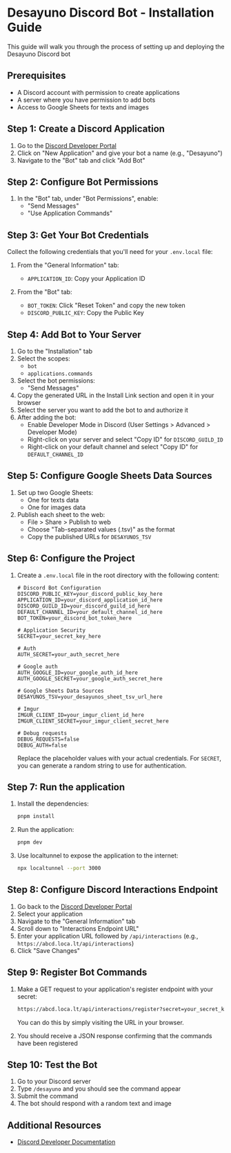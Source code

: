 # Desayuno Discord Bot - Installation Guide

This guide will walk you through the process of setting up and deploying the Desayuno Discord bot

## Prerequisites

- A Discord account with permission to create applications
- A server where you have permission to add bots
- Access to Google Sheets for texts and images

## Step 1: Create a Discord Application

1. Go to the [Discord Developer Portal](https://discord.com/developers/applications)
2. Click on "New Application" and give your bot a name (e.g., "Desayuno")
3. Navigate to the "Bot" tab and click "Add Bot"

## Step 2: Configure Bot Permissions

1. In the "Bot" tab, under "Bot Permissions", enable:
   - "Send Messages"
   - "Use Application Commands"

## Step 3: Get Your Bot Credentials

Collect the following credentials that you'll need for your `.env.local` file:

1. From the "General Information" tab:
   - `APPLICATION_ID`: Copy your Application ID

2. From the "Bot" tab:
   - `BOT_TOKEN`: Click "Reset Token" and copy the new token
   - `DISCORD_PUBLIC_KEY`: Copy the Public Key

## Step 4: Add Bot to Your Server

1. Go to the "Installation" tab
2. Select the scopes:
   - `bot`
   - `applications.commands`
3. Select the bot permissions:
   - "Send Messages"
4. Copy the generated URL in the Install Link section and open it in your browser
5. Select the server you want to add the bot to and authorize it
6. After adding the bot:
   - Enable Developer Mode in Discord (User Settings > Advanced > Developer Mode)
   - Right-click on your server and select "Copy ID" for `DISCORD_GUILD_ID`
   - Right-click on your default channel and select "Copy ID" for `DEFAULT_CHANNEL_ID`

## Step 5: Configure Google Sheets Data Sources

1. Set up two Google Sheets:
   - One for texts data
   - One for images data
2. Publish each sheet to the web:
   - File > Share > Publish to web
   - Choose "Tab-separated values (.tsv)" as the format
   - Copy the published URLs for `DESAYUNOS_TSV`

## Step 6: Configure the Project

1. Create a `.env.local` file in the root directory with the following content:

   ```env
   # Discord Bot Configuration
   DISCORD_PUBLIC_KEY=your_discord_public_key_here
   APPLICATION_ID=your_discord_application_id_here
   DISCORD_GUILD_ID=your_discord_guild_id_here
   DEFAULT_CHANNEL_ID=your_default_channel_id_here
   BOT_TOKEN=your_discord_bot_token_here

   # Application Security
   SECRET=your_secret_key_here

   # Auth
   AUTH_SECRET=your_auth_secret_here

   # Google auth
   AUTH_GOOGLE_ID=your_google_auth_id_here
   AUTH_GOOGLE_SECRET=your_google_auth_secret_here

   # Google Sheets Data Sources
   DESAYUNOS_TSV=your_desayunos_sheet_tsv_url_here

   # Imgur
   IMGUR_CLIENT_ID=your_imgur_client_id_here
   IMGUR_CLIENT_SECRET=your_imgur_client_secret_here

   # Debug requests
   DEBUG_REQUESTS=false
   DEBUG_AUTH=false
   ```

   Replace the placeholder values with your actual credentials. For `SECRET`, you can generate a random string to use for authentication.

## Step 7: Run the application

1. Install the dependencies:

   ```bash
   pnpm install
   ```

2. Run the application:

   ```bash
   pnpm dev
   ```

3. Use localtunnel to expose the application to the internet:

   ```bash
   npx localtunnel --port 3000
   ```

## Step 8: Configure Discord Interactions Endpoint

1. Go back to the [Discord Developer Portal](https://discord.com/developers/applications)
2. Select your application
3. Navigate to the "General Information" tab
4. Scroll down to "Interactions Endpoint URL"
5. Enter your application URL followed by `/api/interactions` (e.g., `https://abcd.loca.lt/api/interactions`)
6. Click "Save Changes"

## Step 9: Register Bot Commands

1. Make a GET request to your application's register endpoint with your secret:

   ```bash
   https://abcd.loca.lt/api/interactions/register?secret=your_secret_key_here
   ```

   You can do this by simply visiting the URL in your browser.

2. You should receive a JSON response confirming that the commands have been registered

## Step 10: Test the Bot

1. Go to your Discord server
2. Type `/desayuno` and you should see the command appear
3. Submit the command
4. The bot should respond with a random text and image

## Additional Resources

- [Discord Developer Documentation](https://discord.com/developers/docs)
